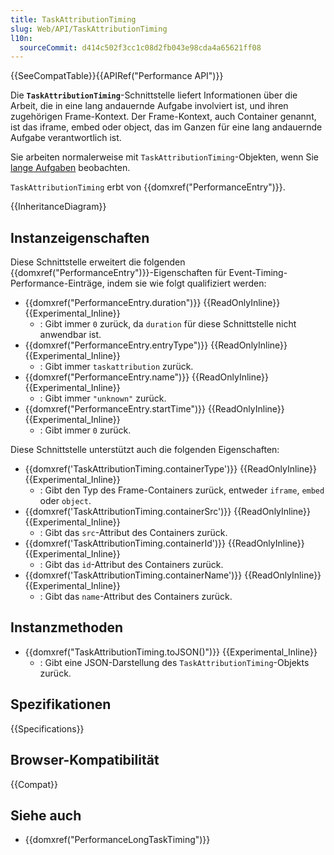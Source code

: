 ```yaml
---
title: TaskAttributionTiming
slug: Web/API/TaskAttributionTiming
l10n:
  sourceCommit: d414c502f3cc1c08d2fb043e98cda4a65621ff08
---
```


{{SeeCompatTable}}{{APIRef("Performance API")}}

Die **`TaskAttributionTiming`**-Schnittstelle liefert Informationen über die Arbeit, die in eine lang andauernde Aufgabe involviert ist, und ihren zugehörigen Frame-Kontext. Der Frame-Kontext, auch Container genannt, ist das iframe, embed oder object, das im Ganzen für eine lang andauernde Aufgabe verantwortlich ist.

Sie arbeiten normalerweise mit `TaskAttributionTiming`-Objekten, wenn Sie [lange Aufgaben](/de/docs/Web/API/PerformanceLongTaskTiming) beobachten.

`TaskAttributionTiming` erbt von {{domxref("PerformanceEntry")}}.

{{InheritanceDiagram}}

## Instanzeigenschaften

Diese Schnittstelle erweitert die folgenden {{domxref("PerformanceEntry")}}-Eigenschaften für Event-Timing-Performance-Einträge, indem sie wie folgt qualifiziert werden:

- {{domxref("PerformanceEntry.duration")}} {{ReadOnlyInline}} {{Experimental_Inline}}
  - : Gibt immer `0` zurück, da `duration` für diese Schnittstelle nicht anwendbar ist.
- {{domxref("PerformanceEntry.entryType")}} {{ReadOnlyInline}} {{Experimental_Inline}}
  - : Gibt immer `taskattribution` zurück.
- {{domxref("PerformanceEntry.name")}} {{ReadOnlyInline}} {{Experimental_Inline}}
  - : Gibt immer `"unknown"` zurück.
- {{domxref("PerformanceEntry.startTime")}} {{ReadOnlyInline}} {{Experimental_Inline}}
  - : Gibt immer `0` zurück.

Diese Schnittstelle unterstützt auch die folgenden Eigenschaften:

- {{domxref('TaskAttributionTiming.containerType')}} {{ReadOnlyInline}} {{Experimental_Inline}}
  - : Gibt den Typ des Frame-Containers zurück, entweder `iframe`, `embed` oder `object`.
- {{domxref('TaskAttributionTiming.containerSrc')}} {{ReadOnlyInline}} {{Experimental_Inline}}
  - : Gibt das `src`-Attribut des Containers zurück.
- {{domxref('TaskAttributionTiming.containerId')}} {{ReadOnlyInline}} {{Experimental_Inline}}
  - : Gibt das `id`-Attribut des Containers zurück.
- {{domxref('TaskAttributionTiming.containerName')}} {{ReadOnlyInline}} {{Experimental_Inline}}
  - : Gibt das `name`-Attribut des Containers zurück.

## Instanzmethoden

- {{domxref("TaskAttributionTiming.toJSON()")}} {{Experimental_Inline}}
  - : Gibt eine JSON-Darstellung des `TaskAttributionTiming`-Objekts zurück.

## Spezifikationen

{{Specifications}}

## Browser-Kompatibilität

{{Compat}}

## Siehe auch

- {{domxref("PerformanceLongTaskTiming")}}
